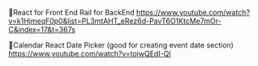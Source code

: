 🌟React for Front End Rail for BackEnd
https://www.youtube.com/watch?v=k1HjmeqF0p0&list=PL3mtAHT_eRez6d-PavT6O1KtcMe7mOr-C&index=17&t=367s
 
🌟Calendar React Date Picker (good for creating event date section)
https://www.youtube.com/watch?v=tojwQEdI-QI
